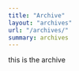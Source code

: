 ```yaml
---
title: "Archive"
layout: "archives"
url: "/archives/"
summary: archives
---
```


this is the archive
